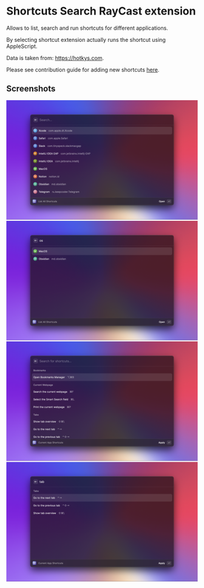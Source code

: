 # Shortcuts Search RayCast extension

Allows to list, search and run shortcuts for different applications.

By selecting shortcut extension actually runs the shortcut using AppleScript.

Data is taken from: https://hotkys.com.

Please see contribution guide for adding new shortcuts [here](https://github.com/solomkinmv/hotkys/blob/main/README.md#shortcuts-contribution).

## Screenshots

![list of all applications](metadata/shortcuts-search-1.png)
![search of applications](metadata/shortcuts-search-2.png)
![list of all shortcuts for safari](metadata/shortcuts-search-3.png)
![search of shortcuts for safari](metadata/shortcuts-search-4.png)
